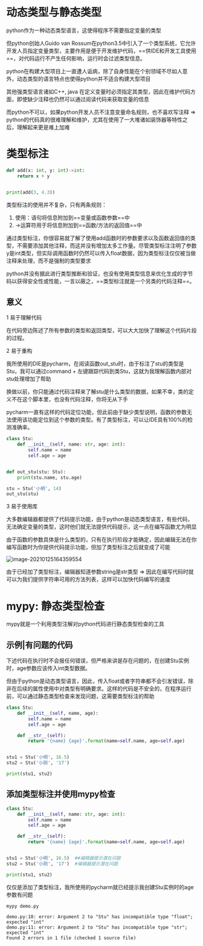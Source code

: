 # 动态类型与静态类型

python作为一种动态类型语言，这使得程序不需要指定变量的类型

但python创始人Guido van Rossum在python3.5中引入了一个类型系统，它允许开发人员指定变量类型，主要作用是便于开发维护代码，==供IDE和开发工具使用==，对代码运行不产生任何影响，运行时会过滤类型信息。



python在构建大型项目上一直遭人诟病，除了自身性能在个别领域不尽如人意外，动态类型的语言特点也使得python并不适合构建大型项目



其他强类型语言诸如C++, java 在定义变量时必须指定其类型，因此在维护代码方面，即使缺少注释也仍然可以通过阅读代码来获取变量的信息

而python不可以，如果python开发人员不注意变量命名规则，也不喜欢写注释 => python的代码真的很难理解和维护，尤其在使用了一大堆诸如装饰器等特性之后，理解起来更是难上加难





# 类型标注

```python
def add(x: int, y: int)->int:
    return x + y


print(add(3, 4.3))
```

类型标注的使用并不复杂，只有两条规则：

1. 使用：语句将信息附加到==变量或函数参数==中
2. ->运算符用于将信息附加到==函数/方法的返回值==中



通过类型标注，你很容易就了解了使用add函数时的参数要求以及函数返回值的类型，不需要添加其他注释，而这并没有增加太多工作量。尽管类型标注注明了参数y是int类型，但实际调用函数时仍然可以传入float数据，因为类型标注仅仅被当做注释来处理，而不是强制的类型要求

python并没有据此进行类型推断和验证，也没有使用类型信息来优化生成的字节码以获得安全性或性能，一言以蔽之，==类型标注就是一个另类的代码注释==。





## 意义

1  易于理解代码

在代码旁边陈述了所有参数的类型和返回类型，可以大大加快了理解这个代码片段的过程。



2 易于重构

我所使用的DIE是pycharm，在阅读函数out_stu时，由于标注了stu的类型是Stu，我可以通过command + 左键跟踪代码到类Stu，这就为我理解函数内部对stu处理增加了帮助



换做以前，你只能通过代码注释来了解stu是什么类型的数据，如果不幸，类的定义不在这个脚本里，也没有代码注释，你将无从下手



pycharm一直有这样的代码定位功能，但此前由于缺少类型说明，函数的参数无法使用该功能定位到这个参数的类型。有了类型标注，可以让IDE具有100%的检测准确率。

```python
class Stu:
    def __init__(self, name: str, age: int):
        self.name = name
        self.age = age


def out_stu(stu: Stu):
    print(stu.name, stu.age)

stu = Stu('小明', 14)
out_stu(stu)
```





3 易于使用库

大多数编辑器都提供了代码提示功能，由于python是动态类型语言，有些代码，无法确定变量的类型，这时他们就无法提供代码提示，这一点在编写函数尤为明显

由于函数的参数具体是什么类型的，只有在执行阶段才能确定，因此编辑无法在你编写函数时为你提供代码提示功能，但加了类型标注之后就变成了可能



![image-20210125164359554](https://cdn.jsdelivr.net/gh/DaiDuncan/PicUploader/img/20210125164359.png)

由于已经加了类型标注，编辑器知道参数string是str类型 => 因此在编写代码时就可以为我们提供字符串可用的方法列表，这样可以加快代码编写的速度





# mypy: 静态类型检查

mypy就是一个利用类型注解对python代码进行静态类型检查的工具

## 示例|有问题的代码

下述代码在执行时不会报任何错误，但严格来讲是存在问题的，在创建Stu实例时，age参数应该传入int类型数据。

但由于python是动态类型语言，因此，传入float或者字符串都不会引发错误，除非在后续的属性使用中对类型有明确要求。这样的代码是不安全的，在程序运行前，可以通过静态类型检查来发现问题，这需要类型标注的帮助

```python
class Stu:
    def __init__(self, name, age):
        self.name = name
        self.age = age

    def __str__(self):
        return '{name} {age}'.format(name=self.name, age=self.age)


stu1 = Stu('小明', 16.5)
stu2 = Stu('小刚', '17')

print(stu1, stu2)
```



## 添加类型标注并使用mypy检查

```python
class Stu:
    def __init__(self, name: str, age: int):
        self.name = name
        self.age = age

    def __str__(self):
        return '{name} {age}'.format(name=self.name, age=self.age)


stu1 = Stu('小明', 16.5)	##编辑器提示潜在问题
stu2 = Stu('小刚', '17')	#编辑器提示潜在问题

print(stu1, stu2)
```

仅仅是添加了类型标注，我所使用的pycharm就已经提示我创建Stu实例时的age参数有问题



```shell
mypy demo.py

demo.py:10: error: Argument 2 to "Stu" has incompatible type "float"; expected "int"
demo.py:11: error: Argument 2 to "Stu" has incompatible type "str"; expected "int"
Found 2 errors in 1 file (checked 1 source file)
```